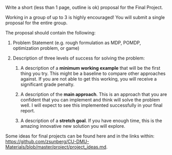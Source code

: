 Write a short (less than 1 page, outline is ok) proposal for the Final
Project.

Working in a group of up to 3 is highly encouraged! You will submit a
single proposal for the entire group.

The proposal should contain the following:

1.  Problem Statement (e.g. rough formulation as MDP, POMDP,
    optimization problem, or game)

2.  Description of three levels of success for
    solving the problem:

    1.  A description of a **minimum working example** that will be the
        first thing you try. This might be a baseline to compare other
        approaches against. If you are not able to get this working, you
        will receive a significant grade penalty.

    2.  A description of the **main approach**. This is an approach that
        you are confident that you can implement and think will solve
        the problem well. I will expect to see this implemented
        successfully in your final report.

    3.  A description of a **stretch goal**. If you have enough time,
        this is the amazing innovative new solution you will explore.

Some ideas for final projects can be found here and in the links within:
<https://github.com/zsunberg/CU-DMU-Materials/blob/master/project/project_ideas.md>.
